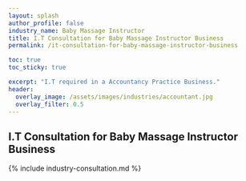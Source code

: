 ```yaml
---
layout: splash 
author_profile: false 
industry_name: Baby Massage Instructor
title: I.T Consultation for Baby Massage Instructor Business
permalink: /it-consultation-for-baby-massage-instructor-business

toc: true
toc_sticky: true

excerpt: "I.T required in a Accountancy Practice Business."
header:
  overlay_image: /assets/images/industries/accountant.jpg
  overlay_filter: 0.5 
---
```


## I.T Consultation for Baby Massage Instructor Business

{% include industry-consultation.md %}
